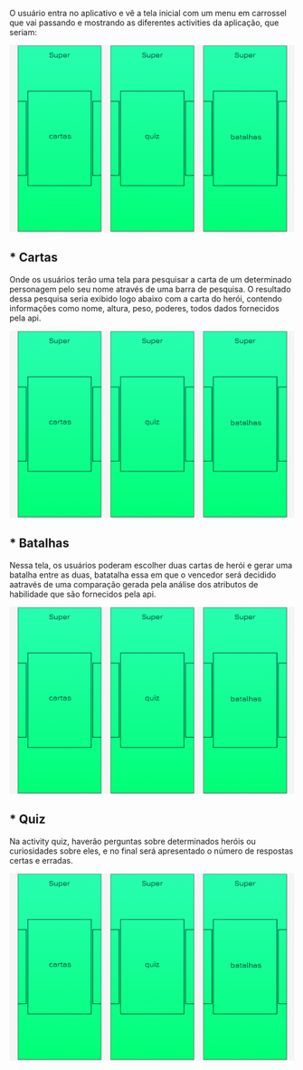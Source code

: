 O usuário entra no aplicativo e vê a tela inicial com um menu em carrossel que vai passando e mostrando as diferentes activities da aplicação, que seriam: 

![Alt text](https://github.com/levibergamascki/API-HERO/blob/main/inicio.png?raw=true "Inicio")
## * Cartas
Onde os usuários terão uma tela para pesquisar a carta de um determinado personagem pelo seu nome através de uma barra de pesquisa. O resultado dessa pesquisa seria exibido logo abaixo com a carta do herói, contendo informações como nome, altura, peso, poderes, todos dados fornecidos pela api.

![Alt text](https://github.com/levibergamascki/API-HERO/blob/main/inicio.png?raw=true "Inicio")

## * Batalhas
Nessa tela, os usuários poderam escolher duas cartas de herói e gerar uma batalha entre as duas, batatalha essa em que o vencedor será decidido aatravés de uma comparação gerada pela análise dos atributos de habilidade que são fornecidos pela api.

![Alt text](https://github.com/levibergamascki/API-HERO/blob/main/inicio.png?raw=true "Inicio")

## * Quiz
Na activity quiz, haverão perguntas sobre determinados heróis ou curiosidades sobre eles, e no final será apresentado o número de respostas certas e erradas.

![Alt text](https://github.com/levibergamascki/API-HERO/blob/main/inicio.png?raw=true "Inicio")

              
